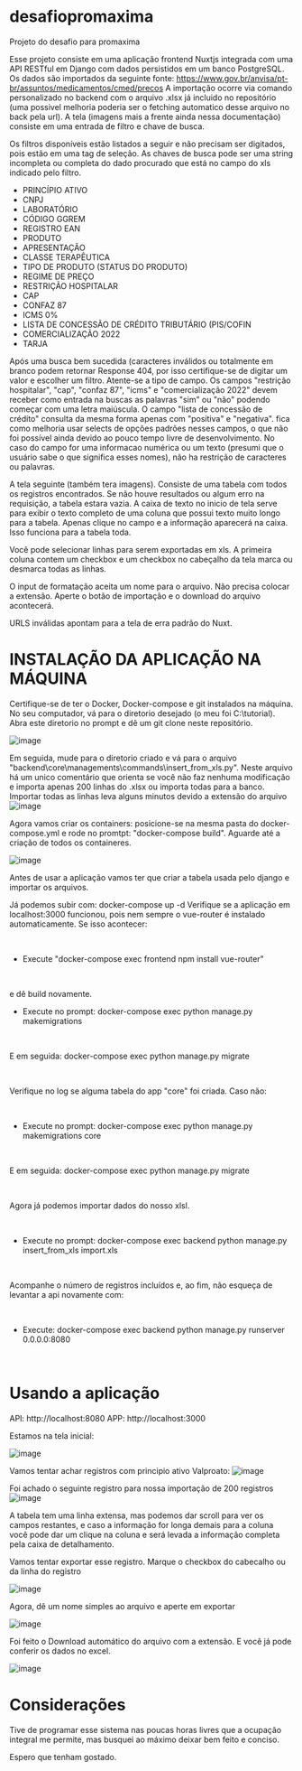 # desafiopromaxima
Projeto do desafio para promaxima

Esse projeto consiste em uma aplicação frontend Nuxtjs integrada com uma API RESTful em Django com dados persistidos em um banco PostgreSQL. Os dados são importados da seguinte fonte: https://www.gov.br/anvisa/pt-br/assuntos/medicamentos/cmed/precos 
A importação ocorre via comando personalizado no backend com o arquivo .xlsx já incluido no repositório (uma possivel melhoria poderia ser o fetching automatico desse arquivo no back pela url). A tela (imagens mais a frente ainda nessa documentação) consiste em uma entrada de filtro e chave de busca.

Os filtros disponíveis estão listados a seguir e não precisam ser digitados, pois estão em uma tag de seleção. As chaves de busca pode ser uma string incompleta ou completa do dado procurado que está no campo do xls indicado pelo filtro.

- PRINCÍPIO ATIVO
- CNPJ
- LABORATÓRIO
- CÓDIGO GGREM
- REGISTRO EAN
- PRODUTO
- APRESENTAÇÃO
- CLASSE TERAPÊUTICA
- TIPO DE PRODUTO (STATUS DO PRODUTO)
- REGIME DE PREÇO
- RESTRIÇÃO HOSPITALAR
- CAP
- CONFAZ 87
- ICMS 0%
- LISTA DE CONCESSÃO DE CRÉDITO TRIBUTÁRIO (PIS/COFIN
- COMERCIALIZAÇÃO 2022
- TARJA

Após uma busca bem sucedida (caracteres inválidos ou totalmente em branco podem retornar Response 404, por isso certifique-se de digitar um valor e escolher um filtro. Atente-se a tipo de campo. Os campos "restrição hospitalar", "cap", "confaz 87", "icms" e "comercialização 2022" devem receber como entrada na buscas as palavras "sim" ou "não" podendo começar com uma letra maiúscula. O campo "lista de concessão de crédito" consulta da mesma forma apenas com "positiva" e "negativa". fica como melhoria usar selects de opções padrões nesses campos, o que não foi possível ainda devido ao pouco tempo livre de desenvolvimento.
No caso do campo for uma informacao numérica ou um texto (presumi que o usuário sabe o que significa esses nomes), não ha restrição de caracteres ou palavras.

A tela seguinte (também tera imagens). Consiste de uma tabela com todos os registros encontrados. Se não houve resultados ou algum erro na requisição, a tabela estara vazia. A caixa de texto no inicio de tela serve para exibir o texto completo de uma coluna que possui texto muito longo para a tabela. Apenas clique no campo e a informação aparecerá na caixa. Isso funciona para a tabela toda. 

Você pode selecionar linhas para serem exportadas em xls. A primeira coluna contem um checkbox e um checkbox no cabeçalho da tela marca ou desmarca todas as linhas.

O input de formatação aceita um nome para o arquivo. Não precisa colocar a extensão. Aperte o botão de importação e o download do arquivo acontecerá.

URLS inválidas apontam para a tela de erra padrão do Nuxt.

# INSTALAÇÃO DA APLICAÇÃO NA MÁQUINA

Certifique-se de ter o Docker,  Docker-compose e git instalados na máquina. No seu computador, vá para o diretorio desejado (o meu foi C:\tutorial). Abra este diretorio no prompt e dê um git clone neste repositório. 

![image](https://github.com/brennolsantos/desafiopromaxima/assets/75213610/1d4af34b-6820-48cd-9e81-661a37d70fcc)

Em seguida, mude para o diretorio criado e vá para o arquivo "backend\core\managements\commands\insert_from_xls.py". Neste arquivo há um unico comentário que orienta se você não faz nenhuma modificação e importa apenas 200 linhas do .xlsx ou importa todas para a banco. Importar todas as linhas leva alguns minutos devido a extensão do arquivo 
![image](https://github.com/brennolsantos/desafiopromaxima/assets/75213610/cdc3afb6-9f5e-43c5-b1e0-63e86ad9e751)


Agora vamos criar os containers: posicione-se na mesma pasta do docker-compose.yml e rode no promtpt: "docker-compose build".
Aguarde até a criação de todos os containeres.

![image](https://github.com/brennolsantos/desafiopromaxima/assets/75213610/c4d395e9-4dd7-4914-a2c4-cc4141c46059)


Antes de usar a aplicação vamos ter que criar a tabela usada pelo django e importar os arquivos.

Já podemos subir com: docker-compose up -d
Verifique se a aplicação em localhost:3000 funcionou, pois nem sempre o vue-router é instalado automaticamente. Se isso acontecer:

&nbsp;


* Execute "docker-compose exec frontend npm install vue-router"

&nbsp;

 
e dê build novamente.

* Execute no prompt: docker-compose exec python manage.py makemigrations

&nbsp;


E em seguida: docker-compose exec python manage.py migrate

&nbsp;


Verifique no log se alguma tabela do app "core" foi criada. Caso não:

&nbsp;
* Execute no prompt: docker-compose exec python manage.py makemigrations core

&nbsp;

E em seguida: docker-compose exec python manage.py migrate

&nbsp;


Agora já podemos importar dados do nosso xlsl.

&nbsp;


* Execute no prompt: docker-compose exec backend python manage.py insert_from_xls import.xls
  
&nbsp;


Acompanhe o número de registros incluídos e, ao fim, não esqueça de levantar a api novamente com:

&nbsp;


* Execute: docker-compose exec backend python manage.py runserver 0.0.0.0:8080

  
&nbsp;


# Usando a aplicação

API: http://localhost:8080
APP: http://localhost:3000

Estamos na tela inicial: 

![image](https://github.com/brennolsantos/desafiopromaxima/assets/75213610/cb23819c-383c-49d1-82ea-88d8fdd2daa5)

Vamos tentar achar registros com principio ativo Valproato:
![image](https://github.com/brennolsantos/desafiopromaxima/assets/75213610/c592abb6-1844-43ac-8592-3f30d603015f)

Foi achado o seguinte registro para nossa importação de 200 registros
![image](https://github.com/brennolsantos/desafiopromaxima/assets/75213610/b828b5a9-f657-4b30-9704-04a47e900a6d)

A tabela tem uma linha extensa, mas podemos dar scroll para ver os campos restantes, e caso a informação for longa demais para a coluna você pode dar um clique na coluna e será levada a informação completa pela caixa de detalhamento.

Vamos tentar exportar esse registro. Marque o checkbox do cabecalho ou da linha do registro

![image](https://github.com/brennolsantos/desafiopromaxima/assets/75213610/4fc8dc1c-020f-4c5b-8d59-22e3d437aae3)

Agora, dê um nome simples ao arquivo e aperte em exportar

![image](https://github.com/brennolsantos/desafiopromaxima/assets/75213610/6ee3c176-0ce3-4584-9577-e0e304626bfb)

Foi feito o Download automático do arquivo com  a extensão. E você já pode conferir os dados no excel.

![image](https://github.com/brennolsantos/desafiopromaxima/assets/75213610/325e871b-abbd-4d33-afcd-4f5daf670058)



# Considerações

Tive de programar esse sistema nas poucas horas livres que a ocupação integral me permite, mas busquei ao máximo deixar bem feito e conciso.

Espero que tenham gostado.




